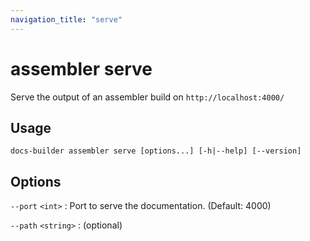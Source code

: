 ```yaml
---
navigation_title: "serve"
---
```


# assembler serve

Serve the output of an assembler build on `http://localhost:4000/`

## Usage

```
docs-builder assembler serve [options...] [-h|--help] [--version]
```

## Options

`--port` `<int>`
:   Port to serve the documentation. (Default:   4000)

`--path` `<string>`
: (optional)